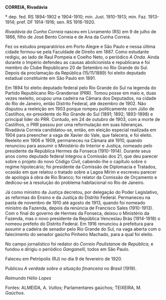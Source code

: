 **CORREIA, Rivadávia**

\* dep. fed. RS 1894-1902 e 1904-1910; min. Just. 1910-1913; min. Faz.
1913-1914; pref. DF 1914-1916; sen. RS 1916-1920.

*Rivadávia da Cunha Correia* nasceu em Livramento (RS) em 9 de julho de
1866, filho de José Bento Correia e de Ana da Cunha Correia.

Fez os estudos preparatórios em Porto Alegre e São Paulo e nessa última
cidade formou-se pela Faculdade de Direito em 1887. Como estudante
redigiu, ao lado de Raul Pompeia e Coelho Neto, o periódico *A Onda*.
Ainda durante o Império defendeu as causas abolicionista e republicana e
foi membro do Clube Republicano 20 de Setembro no Rio Grande do Sul.
Depois da proclamação da República (15/11/1889) foi eleito deputado
estadual constituinte em São Paulo em 1891.

Em 1894 foi eleito deputado federal pelo Rio Grande do Sul na legenda do
Partido Republicano Rio-Grandense (PRR). Tomou posse em maio e, duas
vezes reeleito, ocupou uma cadeira na Câmara dos Deputados, na cidade do
Rio de Janeiro, então Distrito Federal, até dezembro de 1902. Não
disputou a reeleição em 1903 porque rompeu politicamente com Júlio de
Castilhos, ex-presidente do Rio Grande do Sul (1891; 1892; 1893-1898) e
principal líder do PRR. Contudo, em 24 de outubro de 1903, com a morte
de Castilhos, o PRR passou por uma reformulação em suas lideranças.
Rivadávia Correia candidatou-se, então, em eleição especial realizada em
1904 para preencher a vaga de Xavier do Vale, que falecera, e foi
eleito. Reeleito em 1906 e 1909, permaneceu na Câmara até 1910, quando
renunciou para assumir o Ministério do Interior e Justiça, nomeado pelo
presidente da República Hermes da Fonseca (1910-1914). Durante seus anos
como deputado federal integrou a Comissão dos 21, que deu parecer sobre
o projeto do novo Código Civil, cabendo-lhe o capítulo sobre o regime
hipotecário; foi presidente da Comissão de Diplomacia e Tratados,
ocasião em que relatou o tratado sobre a Lagoa Mirim e escreveu parecer
de apologia à obra de Rio Branco; foi relator da Comissão de Orçamento e
dedicou-se à resolução do problema habitacional no Rio de Janeiro.

Já como ministro da Justiça decretou, por delegação do Poder
Legislativo, as reformas do Ensino e da Justiça do Distrito Federal.
Permaneceu na pasta de novembro de 1910 até agosto de 1913, quando foi
nomeado ministro da Fazenda, depois da renúncia de Francisco Sales
(1910-1913). Com o final do governo de Hermes da Fonseca, deixou o
Ministério da Fazenda, mas o novo presidente da República Venceslau Brás
(1914-1918) o nomeou prefeito do Distrito Federal. Em 1916 renunciou à
prefeitura para assumir a cadeira de senador pelo Rio Grande do Sul, na
vaga aberta com o falecimento do senador gaúcho Pinheiro Machado, para a
qual foi eleito.

No campo jornalístico foi redator do *Correio Paulistano*e de
*República*, e fundou e dirigiu o periódico *Ganganelli*, todos em São
Paulo.

Faleceu em Petrópolis (RJ) no dia 9 de fevereiro de 1920.

Publicou *A verdade sobre a situação financeira no Brasil* (1919).

*Raimundo Hélio Lopes*

Fontes: ALMEIDA, A. *Vultos*; Parlamentares gaúchos; TEIXEIRA, M.
*Gaúchos*.
